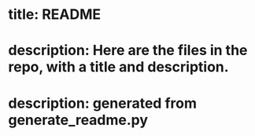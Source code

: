# title: README
# description: Here are the files in the repo, with a title and description.
# description: generated from generate_readme.py

